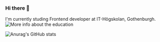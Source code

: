 ### Hi there 👋
I'm currently studing Frontend developer at IT-Högskolan, Gothenburgh.
![More info about the education](https://www.iths.se/courses/frontend/)

![Anurag's GitHub stats](https://github-readme-stats.vercel.app/api?username=JerkaSav&show_icons=true&theme=radical)
<!--
**JerkaSav/JerkaSav** is a ✨ _special_ ✨ repository because its `README.md` (this file) appears on your GitHub profile.

Here are some ideas to get you started:

- 🔭 I’m currently working on ...
- 🌱 I’m currently learning ...
- 👯 I’m looking to collaborate on ...
- 🤔 I’m looking for help with ...
- 💬 Ask me about ...
- 📫 How to reach me: ...
- 😄 Pronouns: ...
- ⚡ Fun fact: ...
-->

